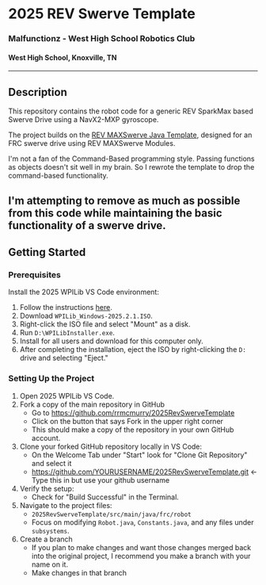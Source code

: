 # 2025 REV Swerve Template 

### Malfunctionz - West High School Robotics Club
#### West High School, Knoxville, TN

---

## Description

This repository contains the robot code for a generic REV SparkMax based Swerve Drive using a NavX2-MXP gyroscope.

The project builds on the [REV MAXSwerve Java Template](https://github.com/REVrobotics/MAXSwerve-Java-Template/), designed for an FRC swerve drive using REV MAXSwerve Modules.

I'm not a fan of the Command-Based programming style.  Passing functions as objects doesn't sit well in my brain. So I rewrote the template to drop the command-based functionality.  

I'm attempting to remove as much as possible from this code while maintaining the basic functionality of a swerve drive.
---

## Getting Started

### Prerequisites

Install the 2025 WPILib VS Code environment:
1. Follow the instructions [here](https://docs.wpilib.org/en/stable/docs/zero-to-robot/step-2/wpilib-setup.html).
2. Download `WPILib_Windows-2025.2.1.ISO`.
3. Right-click the ISO file and select "Mount" as a disk.
4. Run `D:\WPILibInstaller.exe`.
5. Install for all users and download for this computer only.
6. After completing the installation, eject the ISO by right-clicking the `D:` drive and selecting "Eject."

### Setting Up the Project

1. Open 2025 WPILib VS Code.
2. Fork a copy of the main repository in GitHub
   - Go to https://github.com/rrmcmurry/2025RevSwerveTemplate
   - Click on the button that says Fork in the upper right corner
   - This should make a copy of the repository in your own GitHub account.
3. Clone your forked GitHub repository locally in VS Code:
   - On the Welcome Tab under "Start" look for "Clone Git Repository" and select it
   - https://github.com/YOURUSERNAME/2025RevSwerveTemplate.git <- Type this in but use your github username   
4. Verify the setup:
   - Check for "Build Successful" in the Terminal.
5. Navigate to the project files:
   - `2025RevSwerveTemplate/src/main/java/frc/robot`
   - Focus on modifying `Robot.java`, `Constants.java`, and any files under `subsystems`.
6. Create a branch
   - If you plan to make changes and want those changes merged back into the original project, I recommend you make a branch with your name on it.
   - Make changes in that branch



